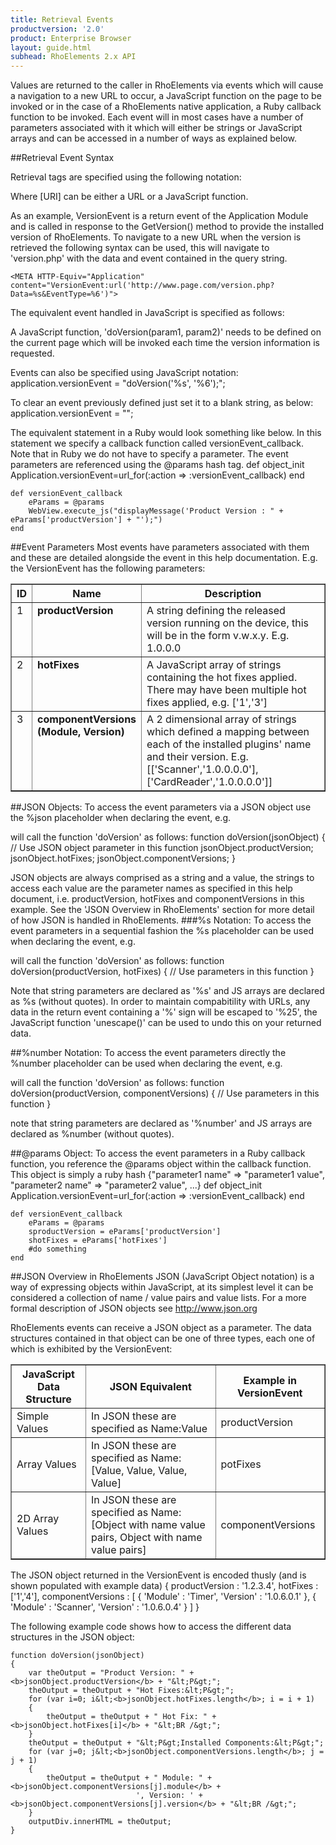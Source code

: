 ```yaml
---
title: Retrieval Events
productversion: '2.0'
product: Enterprise Browser
layout: guide.html
subhead: RhoElements 2.x API
---
```

Values are returned to the caller in RhoElements via events which will cause a navigation to a new URL to occur, a JavaScript function on the page to be invoked or in the case of a RhoElements native application, a Ruby callback function to be invoked.  Each event will in most cases have a number of parameters associated with it which will either be strings or JavaScript arrays and can be accessed in a number of ways as explained below.

##Retrieval Event Syntax

Retrieval tags are specified using the following notation:</p>
	<META HTTP-Equiv="[Module]" content="[RetrievalTag]:url('[URI]')">
Where [URI] can be either a URL or a JavaScript function.</p>

As an example, VersionEvent is a return event of the Application Module and is called in response to the GetVersion() method to provide the installed version of RhoElements.  To navigate to a new URL when the version is retrieved the following syntax can be used, this will navigate to 'version.php' with the data and event contained in the query string.

	<META HTTP-Equiv="Application" content="VersionEvent:url('http://www.page.com/version.php?Data=%s&EventType=%6')">

The equivalent event handled in JavaScript is specified as follows: 
	<META HTTP-Equiv="Application" content="VersionEvent:url('JavaScript:doVersion('%s', '%6');')">

A JavaScript function, 'doVersion(param1, param2)' needs to be defined on the current page which will be invoked each time the version information is requested.  

Events can also be specified using JavaScript notation:
	application.versionEvent = "doVersion('%s', '%6');";

To clear an event previously defined just set it to a blank string, as below:
	application.versionEvent = "";

The equivalent statement in a Ruby would look something like below. In this statement we specify a callback function called versionEvent_callback. Note that in Ruby we do not have to specify a parameter. The event parameters are referenced using the @params hash tag.
	def object_init
		Application.versionEvent=url_for(:action => :versionEvent_callback)
	end
	
	def versionEvent_callback
		eParams = @params
		WebView.execute_js("displayMessage('Product Version : " + eParams['productVersion'] + "');")
	end
	
	
##Event Parameters
Most events have parameters associated with them and these are detailed alongside the event in this help documentation.  E.g. the VersionEvent has the following parameters:
<table class="facelift" style="width:100%" border="1" padding="5px"> 
<col width="3%">
<col width="20%">
<col width="77%">
<tr>
<th class="syntaxHeadings">ID</th>
<th class="syntaxHeadings">Name</th>
<th class="syntaxHeadings">Description</th>
</tr>
<tr>
<td class="syntaxCells evenRow" valign="top">1</td>
<td class="syntaxCells evenRow" valign="top"><b>productVersion</b></td>
<td class="syntaxCells evenRow" style="text-align:left;">A string defining the released version running on the device, this will be in the form v.w.x.y.  E.g. 1.0.0.0</td>
</tr>
<tr>
<td class="syntaxCells" valign="top">2</td>
<td class="syntaxCells" valign="top"><b>hotFixes</b></td>
<td class="syntaxCells" style="text-align:left;">A JavaScript array of strings containing the hot fixes applied.  There may have been multiple hot fixes applied, e.g. ['1','3']</td>
</tr>
<tr>
<td class="syntaxCells evenRow" valign="top">3</td>
<td class="syntaxCells evenRow" valign="top"><b>componentVersions (Module, Version)</b></td>
<td class="syntaxCells evenRow" style="text-align:left;">A 2 dimensional array of strings which defined a mapping between each of the installed plugins' name and their version.  E.g. [['Scanner','1.0.0.0.0'],['CardReader','1.0.0.0.0']]</td>
</tr>
</table>

##JSON Objects:
To access the event parameters via a JSON object use the %json placeholder when declaring the event, e.g.
	<META HTTP-Equiv="Application" content="VersionEvent:url('JavaScript:doVersion(%json);')">

will call the function 'doVersion' as follows:
	function doVersion(jsonObject)
	{
		//  Use JSON object parameter in this function
		jsonObject.productVersion;
		jsonObject.hotFixes;
		jsonObject.componentVersions;
	}

JSON objects are always comprised as a string and a value, the strings to access each value are the parameter names as specified in this help document, i.e. productVersion, hotFixes and componentVersions in this example.  See the 'JSON Overview in RhoElements' section for more detail of how JSON is handled in RhoElements.
###%s Notation:
To access the event parameters in a sequential fashion the %s placeholder can be used when declaring the event, e.g.
	<META HTTP-Equiv="Application" content="VersionEvent:url('JavaScript:doVersion('%s', %s);')">

will call the function 'doVersion' as follows:
	function doVersion(productVersion, hotFixes)
	{
		//  Use parameters in this function
	}

Note that string parameters are declared as '%s' and JS arrays are declared as %s (without quotes).  In order to maintain compabitility with URLs, any data in the return event containing a '%' sign will be escaped to '%25', the JavaScript function 'unescape()' can be used to undo this on your returned data.

##%number Notation:
To access the event parameters directly the %number placeholder can be used when declaring the event, e.g.
	<META HTTP-Equiv="Application" content="VersionEvent:url('JavaScript:doVersion('%1', %3);')">

will call the function 'doVersion' as follows:
	function doVersion(productVersion, componentVersions)
	{
		//  Use parameters in this function
	}

note that string parameters are declared as '%number' and JS arrays are declared as %number (without quotes).

##@params Object:
To access the event parameters in a Ruby callback function, you reference the @params object within the callback function. This object is simply a ruby hash {"parameter1 name" => "parameter1 value", "parameter2 name" => "parameter2 value", ...}
	def object_init
		Application.versionEvent=url_for(:action => :versionEvent_callback)
	end
	
	def versionEvent_callback
		eParams = @params
		sproductVersion = eParams['productVersion']
		shotFixes = eParams['hotFixes']
		#do something
	end


##JSON Overview in RhoElements
JSON (JavaScript Object notation) is a way of expressing objects within JavaScript, at its simplest level it can be considered a collection of name / value pairs and value lists.  For a more formal description of JSON objects see <a href="http://www.json.org">http://www.json.org</a>

RhoElements events can receive a JSON object as a parameter.  The data structures contained in that object can be one of three types, each one of which is exhibited by the VersionEvent:
<table class="facelift" style="width:100%" border="1" padding="5px"> 
<tr><th class="syntaxHeadings">JavaScript Data Structure</th><th class="syntaxHeadings">JSON Equivalent</th><th class="syntaxHeadings">Example in VersionEvent</th></tr>
<tr><td class="syntaxCells">Simple Values</td><td class="syntaxCells">In JSON these are specified as Name:Value</td><td class="syntaxCells">productVersion</td></tr>
<tr><td class="syntaxCells evenRow">Array Values</td><td class="syntaxCells evenRow">In JSON these are specified as Name:[Value, Value, Value, Value]</td><td class="syntaxCells evenRow">potFixes</td></tr>
<tr><td class="syntaxCells">2D Array Values</td><td class="syntaxCells">In JSON these are specified as Name:[Object with name value pairs, Object with name value pairs]</td><td class="syntaxCells">componentVersions</td></tr>
</table>

The JSON object returned in the VersionEvent is encoded thusly (and is shown populated with example data)
	{
	  productVersion    :  '1.2.3.4',
	  hotFixes      :  ['1','4'],
	  componentVersions  :  [
					{
					  'Module'  :  'Timer',
					  'Version'  :  '1.0.6.0.1'
					},
					{
					  'Module'  :  'Scanner',
					  'Version'  :  '1.0.6.0.4'
					}
				  ]
	}

The following example code shows how to access the different data structures in the JSON object:

	function doVersion(jsonObject)
	{
		var theOutput = "Product Version: " + <b>jsonObject.productVersion</b> + "&lt;P&gt;";
		theOutput = theOutput + "Hot Fixes:&lt;P&gt;";
		for (var i=0; i&lt;<b>jsonObject.hotFixes.length</b>; i = i + 1)
		{
			theOutput = theOutput + " Hot Fix: " + <b>jsonObject.hotFixes[i]</b> + "&lt;BR /&gt;";
		}
		theOutput = theOutput + "&lt;P&gt;Installed Components:&lt;P&gt;";
		for (var j=0; j&lt;<b>jsonObject.componentVersions.length</b>; j = j + 1)
		{
			theOutput = theOutput + " Module: " + <b>jsonObject.componentVersions[j].module</b> + 
								', Version: ' + <b>jsonObject.componentVersions[j].version</b> + "&lt;BR /&gt;";
		}
		outputDiv.innerHTML = theOutput;
	}



